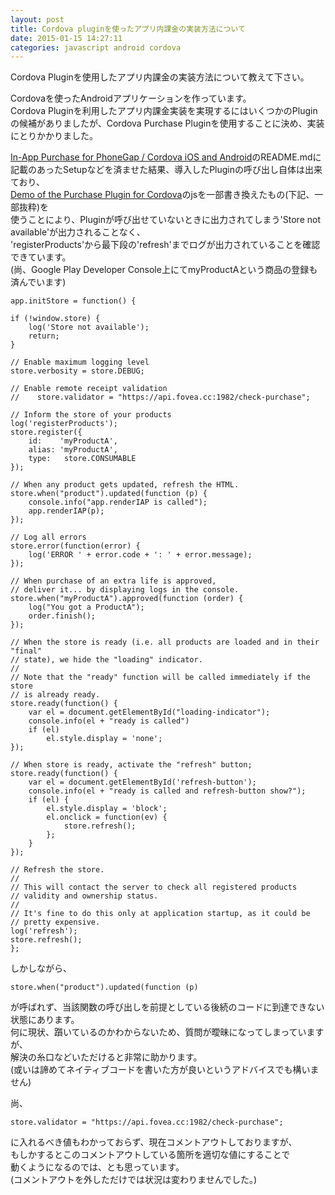 ```yaml
---
layout: post
title: Cordova pluginを使ったアプリ内課金の実装方法について
date: 2015-01-15 14:27:11
categories: javascript android cordova
---
```

<p>Cordova Pluginを使用したアプリ内課金の実装方法について教えて下さい。</p>

<p>Cordovaを使ったAndroidアプリケーションを作っています。<br>
Cordova Pluginを利用したアプリ内課金実装を実現するにはいくつかのPluginの候補がありましたが、Cordova Purchase Pluginを使用することに決め、実装にとりかかりました。</p>

<p><a href="https://github.com/j3k0/cordova-plugin-purchase" rel="nofollow">In-App Purchase for PhoneGap / Cordova iOS and Android</a>のREADME.mdに記載のあったSetupなどを済ませた結果、導入したPluginの呼び出し自体は出来ており、<br>
<a href="https://github.com/Fovea/cordova-plugin-purchase-demo" rel="nofollow">Demo of the Purchase Plugin for Cordova</a>のjsを一部書き換えたもの(下記、一部抜粋)を<br>
使うことにより、Pluginが呼び出せていないときに出力されてしまう'Store not available'が出力されることなく、<br>
'registerProducts'から最下段の'refresh'までログが出力されていることを確認できています。<br>
(尚、Google Play Developer Console上にてmyProductAという商品の登録も済んでいます)</p>

```
app.initStore = function() {

if (!window.store) {
    log('Store not available');
    return;
}

// Enable maximum logging level
store.verbosity = store.DEBUG;

// Enable remote receipt validation
//    store.validator = "https://api.fovea.cc:1982/check-purchase";

// Inform the store of your products
log('registerProducts');
store.register({
    id:    'myProductA',
    alias: 'myProductA',
    type:   store.CONSUMABLE
});

// When any product gets updated, refresh the HTML.
store.when("product").updated(function (p) {
    console.info("app.renderIAP is called");
    app.renderIAP(p);
});

// Log all errors
store.error(function(error) {
    log('ERROR ' + error.code + ': ' + error.message);
});

// When purchase of an extra life is approved,
// deliver it... by displaying logs in the console.
store.when("myProductA").approved(function (order) {
    log("You got a ProductA");
    order.finish();
});

// When the store is ready (i.e. all products are loaded and in their "final"
// state), we hide the "loading" indicator.
//
// Note that the "ready" function will be called immediately if the store
// is already ready.
store.ready(function() {
    var el = document.getElementById("loading-indicator");
    console.info(el + "ready is called")
    if (el)
        el.style.display = 'none';
});

// When store is ready, activate the "refresh" button;
store.ready(function() {
    var el = document.getElementById('refresh-button');
    console.info(el + "ready is called and refresh-button show?");
    if (el) {
        el.style.display = 'block';
        el.onclick = function(ev) {
            store.refresh();
        };
    }
});

// Refresh the store.
//
// This will contact the server to check all registered products
// validity and ownership status.
//
// It's fine to do this only at application startup, as it could be
// pretty expensive.
log('refresh');
store.refresh();
};
```

<p>しかしながら、</p>

```
store.when("product").updated(function (p)
```

<p>が呼ばれず、当該関数の呼び出しを前提としている後続のコードに到達できない状態にあります。<br>
何に現状、躓いているのかわからないため、質問が曖昧になってしまっていますが、<br>
解決の糸口などいただけると非常に助かります。<br>
(或いは諦めてネイティブコードを書いた方が良いというアドバイスでも構いません)</p>

<p>尚、</p>

```
store.validator = "https://api.fovea.cc:1982/check-purchase";
```

<p>に入れるべき値もわかっておらず、現在コメントアウトしておりますが、<br>
もしかするとこのコメントアウトしている箇所を適切な値にすることで<br>
動くようになるのでは、とも思っています。<br>
(コメントアウトを外しただけでは状況は変わりませんでした。)</p>

